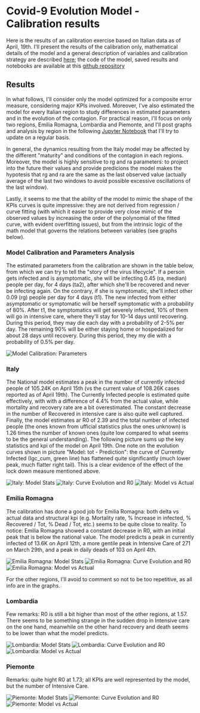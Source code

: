 # Covid-9 Evolution Model - Calibration results

Here is the results of an calibration exercise based on Italian data as of April, 19th. I'll present the results of the 
calibration only, mathematical details of the model and a general description of variables and calibration strategy are described 
[here](https://raffaelelillo.blog/2020/03/29/covid-19-evolutionary-model-study-on-italy/); the code of the model, saved results and notebooks are available at this [github repository](https://github.com/lilloraffa/covid19-model)

## Results
In what follows, I'll consider only the model optimized for a composite error measure, considering major KPIs involved.
Moreover, I've also estimated the model for every Italian region to study differences in estimated parameters and in the
evolution of the contagion. For practical reason, I'll focus on only two regions, Emilia Romagna, Lombardia and Piemonte,
and I'll post graphs and analysis by region in the following [Jupyter Notebook](https://github.com/lilloraffa/covid19-model/blob/master/notebooks/Covid19%20Evolution%20Model%20-%20Regional%20Analysis.ipynb) that I'll try to update on a regular 
basis.

In general, the dynamics resulting from the Italy model may be affected by the different "maturity" and 
conditions of the contagion in each regions. Moreover, the model is highly sensitive to rg and ra parameters: to project
into the future their values and provide predicions the model makes the hypotesis that rg and ra are the same as the last 
observed value (actually average of the last two windows to avoid possible excessive oscillations of the last window).

Lastly, it seems to me that the ability of the model to mimic the shape of the KPIs curves is quite impressive: they are
not derived from regression / curve fitting (with which it easier to provide very close mimic of the observed values by
increasing the order of the polynomial of the fitted curve, with evident overfitting issues), but from the intrinsic 
logic of the math model that governs the relations between variables (see graphs below).


### Model Calibration and Parameters Analysis
The estimated parameters from the calibration are shown in the table below, from which we can try to tell the "story of 
the virus lifecycle". If a person gets infected and is asymptomatic, she will be infecting 0.45 (ra, median) people per day, 
for 4 days (ta2), after which she'll be recovered and never be infecting again. On the contrary, if she is symptomatic, 
she'll infect other 0.09 (rg) people per day for 4 days (t1). The new infected from either asymptomatic or symptomatic 
will be herself symptomatic with a probability of 80%. After t1, the symptomatics will get severely infected, 10% of 
them will go in intensive care, where they'll stay for 10-14 days until recovering. During this period, they may die each
day with a probability of 2-5% per day. The remaining 90% will be either staying home or hospedalized for about 28 days 
until recovery. During this period, they my die with a probability of 0.5% per day.

![Model Calibration: Parameters](./img/calibration_20200419/Model-v5_Parameters.png)

### Italy
The National model estimates a peak in the number of currently infected people of 105.24K on April 15th (vs the current 
value of 108.26K cases reported as of April 19th). The Currently Infected people is estimated quite effectively, with 
with a difference of 4.4% from the actual value, while mortality and recovery rate are a bit overestimated. The constant
decrease in the number of Recovered in intensive care is also quite well captured. Finally, the model estimates ar R0 of
2.39 and the total number of infected people (the ones known from ufficial statistics plus the ones unknown) is 1.26 
times the number of known ones (quite low compared to what seems to be the general understanding).
The following picture sums up the key statistics and kpi of the model on April 19th. One note on the evolution curves 
shown in picture "Model: tot - Prediction": the curve of Currently Infected (Igc_cum, green line) has flattened quite 
significantly (much lower peak, much flatter right tail). This is a clear evidence of the effect of the lock down 
measure mentioned above.

![Italy: Model Stats](./img/calibration_20200419/Italy_Model-v5_Stats.png)
![Italy: Curve Evolution and R0](./img/calibration_20200419/Italy_Model-v5_Graph_Evolution.png)
![Italy: Model vs Actual](./img/calibration_20200419/Italy_Model-v5_Graph_Comparison.png)


### Emilia Romagna
The calibration has done a good job for Emilia Romagna: both delta vs actual data and structural kpi (e.g. 
Mortality rate, % Increase in infected, % Recovered / Tot, % Dead / Tot, etc.) seems to be quite close to reality. 
To notice: Emilia Romagna showed a constant decrease in R0, with an initial peak that is below the national value.
The model predicts a peak in currently infected of 13.6K on April 12th, a more gentile peak in Intensive Care of 271 on
March 29th, and a peak in daily deads of 103 on April 4th.

![Emilia Romagna: Model Stats](./img/calibration_20200419/Emilia_Model-v5_Stats.png)
![Emilia Romagna: Curve Evolution and R0](./img/calibration_20200419/Emilia_Model-v5_Graph_Evolution.png)
![Emilia Romagna: Model vs Actual](./img/calibration_20200419/Emilia_Model-v5_Graph_Comparison.png)

For the other regions, I'll avoid to comment so not to be too repetitive, as all info are in the graphs.

### Lombardia
Few remarks: R0 is still a bit higher than most of the other regions, at 1.57. There seems to be something strange in
the sudden drop in Intensive care on the one hand, meanwhile on the other hand recovery and death seems to be lower than
what the model predicts.

![Lombardia: Model Stats](./img/calibration_20200419/Lombardia_Model-v5_Stats.png)
![Lombardia: Curve Evolution and R0](./img/calibration_20200419/Lombardia_Model-v5_Graph_Evolution.png)
![Lombardia: Model vs Actual](./img/calibration_20200419/Lombardia_Model-v5_Graph_Comparison.png)


### Piemonte
Remarks: quite hight R0 at 1.73; all KPIs are well represented by the model, but the number of Intensive Care.

![Piemonte: Model Stats](./img/calibration_20200419/Piemonte_Model-v5_Stats.png)
![Piemonte: Curve Evolution and R0](./img/calibration_20200419/Piemonte_Model-v5_Graph_Evolution.png)
![Piemonte: Model vs Actual](./img/calibration_20200419/Piemonte_Model-v5_Graph_Comparison.png)

